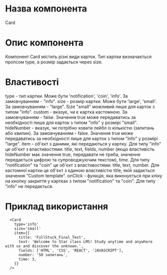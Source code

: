 # Назва компонента

Card

# Опис компонента

Компонент Card містить різні види карток. Тип картки визначається пропсом type, а розмір задається через size.

# Властивості

type - тип картки. Може бути 'notification', 'coin', 'info'. За замовчуванням - "info".
size - розмір картки. Може бути 'large', 'small'. За замовчуванням - "large". Size "small" можливий лише для карток з типом "info".
custom - вказує, чи є картка кастомною. За замовчуванням - false. Значення true може передаватись за необхідності лише для карток з типом "info" у розмірі "small".
hideNumber - вказує, чи потрібно ховати лейбл із кількістю (запитань або хвилин). За замовчуванням - false. Значення true може передаватись за необхідності лише для карток з типом "info" у розмірі "large".
item - об'єкт з даними, які передаються у картку. Для типу "info" це об'єкт з властивостями: title, text, fields, number (якщо властивість hideNumber має значення true, передавати не треба, значення передається цифрою та супроводжуючим текстом), time. Для типу "notification" та "coin" це об'єкт з властивостями: title, text, number. Для кастомної картки це об'єкт з єдиною властивістю title, якій задається значення "Custom template".
onClick - функція, яка виконується при кліку на кнопку закриття у картках з типом "notification" та "coin". Для типу "info" не передається.

# Приклад використання

      <Card
        type='info'
        size='small'
        item={{
          title: 'FullStuck_Final_Test',
          text: 'Welcome to Star class LMS! Study anytime and anywhere with us and discover the unknown.',
          fields: ['HTML', 'CSS', 'REACT', 'JAVASCRIPT'],
          number: '50 запитань',
          time: 3,
        }}
      />
